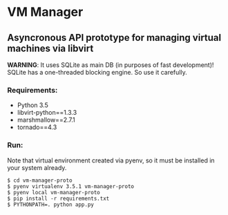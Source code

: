 # VM Manager

## Asyncronous API prototype for managing virtual machines via libvirt

**WARNING**: It uses SQLite as main DB (in purposes of fast development)! SQLite has a one-threaded blocking engine. So use it carefully.

### Requirements:

- Python 3.5
- libvirt-python==1.3.3
- marshmallow==2.7.1
- tornado==4.3

### Run:

Note that virtual environment created via pyenv, so it must be installed in your system already.

```shell
$ cd vm-manager-proto
$ pyenv virtualenv 3.5.1 vm-manager-proto
$ pyenv local vm-manager-proto
$ pip install -r requirements.txt
$ PYTHONPATH=. python app.py
```